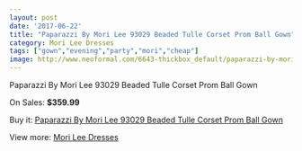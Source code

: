 ```yaml
---
layout: post
date: '2017-06-22'
title: "Paparazzi By Mori Lee 93029 Beaded Tulle Corset Prom Ball Gown"
category: Mori Lee Dresses
tags: ["gown","evening","party","mori","cheap"]
image: http://www.neoformal.com/6643-thickbox_default/paparazzi-by-mori-lee-93029-beaded-tulle-corset-prom-ball-gown.jpg
---
```

Paparazzi By Mori Lee 93029 Beaded Tulle Corset Prom Ball Gown

On Sales: **$359.99**
<a href="https://www.neoformal.com/en/mori-lee-dresses/2406-paparazzi-by-mori-lee-93029-beaded-tulle-corset-prom-ball-gown.html"><amp-img layout="responsive" width="600" height="600" src="//www.neoformal.com/6643-thickbox_default/paparazzi-by-mori-lee-93029-beaded-tulle-corset-prom-ball-gown.jpg" alt="Paparazzi By Mori Lee 93029 Beaded Tulle Corset Prom Ball Gown 0" /></a>
<a href="https://www.neoformal.com/en/mori-lee-dresses/2406-paparazzi-by-mori-lee-93029-beaded-tulle-corset-prom-ball-gown.html"><amp-img layout="responsive" width="600" height="600" src="//www.neoformal.com/6646-thickbox_default/paparazzi-by-mori-lee-93029-beaded-tulle-corset-prom-ball-gown.jpg" alt="Paparazzi By Mori Lee 93029 Beaded Tulle Corset Prom Ball Gown 1" /></a>
<a href="https://www.neoformal.com/en/mori-lee-dresses/2406-paparazzi-by-mori-lee-93029-beaded-tulle-corset-prom-ball-gown.html"><amp-img layout="responsive" width="600" height="600" src="//www.neoformal.com/6645-thickbox_default/paparazzi-by-mori-lee-93029-beaded-tulle-corset-prom-ball-gown.jpg" alt="Paparazzi By Mori Lee 93029 Beaded Tulle Corset Prom Ball Gown 2" /></a>
<a href="https://www.neoformal.com/en/mori-lee-dresses/2406-paparazzi-by-mori-lee-93029-beaded-tulle-corset-prom-ball-gown.html"><amp-img layout="responsive" width="600" height="600" src="//www.neoformal.com/6644-thickbox_default/paparazzi-by-mori-lee-93029-beaded-tulle-corset-prom-ball-gown.jpg" alt="Paparazzi By Mori Lee 93029 Beaded Tulle Corset Prom Ball Gown 3" /></a>

Buy it: [Paparazzi By Mori Lee 93029 Beaded Tulle Corset Prom Ball Gown](https://www.neoformal.com/en/mori-lee-dresses/2406-paparazzi-by-mori-lee-93029-beaded-tulle-corset-prom-ball-gown.html "Paparazzi By Mori Lee 93029 Beaded Tulle Corset Prom Ball Gown")

View more: [Mori Lee Dresses](https://www.neoformal.com/en/22-mori-lee-dresses "Mori Lee Dresses")
